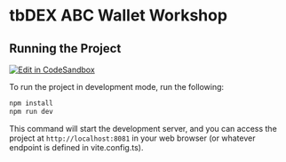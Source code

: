 # tbDEX ABC Wallet Workshop

## Running the Project

[![Edit in CodeSandbox](https://assets.codesandbox.io/github/button-edit-lime.svg)](https://codesandbox.io/p/devbox/github/TBD54566975/workshop-tbdex-abc-wallet?file=%2Fsrc%2FapiUtils.ts%3A1%2C1)

To run the project in development mode, run the following:

```bash
npm install
npm run dev
```
This command will start the development server, and you can access the project at `http://localhost:8081` in your web browser (or whatever endpoint is defined in vite.config.ts).
